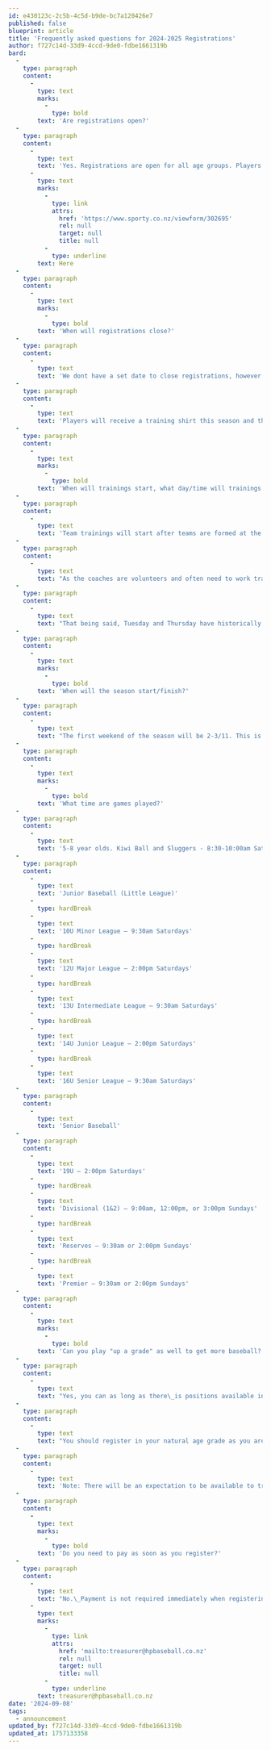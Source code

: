 ```yaml
---
id: e430123c-2c5b-4c5d-b9de-bc7a120426e7
published: false
blueprint: article
title: 'Frequently asked questions for 2024-2025 Registrations'
author: f727c14d-33d9-4ccd-9de0-fdbe1661319b
bard:
  -
    type: paragraph
    content:
      -
        type: text
        marks:
          -
            type: bold
        text: 'Are registrations open?'
  -
    type: paragraph
    content:
      -
        type: text
        text: 'Yes. Registrations are open for all age groups. Players from last season should have been sent a personalised registraiton email with their details filled in. However if you havent received this, you can register via our website. Link '
      -
        type: text
        marks:
          -
            type: link
            attrs:
              href: 'https://www.sporty.co.nz/viewform/302695'
              rel: null
              target: null
              title: null
          -
            type: underline
        text: Here
  -
    type: paragraph
    content:
      -
        type: text
        marks:
          -
            type: bold
        text: 'When will registrations close?'
  -
    type: paragraph
    content:
      -
        type: text
        text: 'We dont have a set date to close registrations, however we would like to form teams by the end of September so please make an effort to register by then. Registrations received after this may be subject to team numbers.'
  -
    type: paragraph
    content:
      -
        type: text
        text: 'Players will receive a training shirt this season and the cut off for ordering and printing of these is the end of September. Players not registered before the end of September may not receive a training shirt.'
  -
    type: paragraph
    content:
      -
        type: text
        marks:
          -
            type: bold
        text: 'When will trainings start, what day/time will trainings be?'
  -
    type: paragraph
    content:
      -
        type: text
        text: 'Team trainings will start after teams are formed at the end of September.'
  -
    type: paragraph
    content:
      -
        type: text
        text: "As the coaches are volunteers and often need to work training around their work schedules, the training\_days and times are set by the coach."
  -
    type: paragraph
    content:
      -
        type: text
        text: "That being said, Tuesday and Thursday have historically been the most common training\_days. Even if you can only make\_it to 1 training\_a week this is OK and quite common"
  -
    type: paragraph
    content:
      -
        type: text
        marks:
          -
            type: bold
        text: 'When will the season start/finish?'
  -
    type: paragraph
    content:
      -
        type: text
        text: "The first weekend of the season will be 2-3/11. This is the weekend after Labour Weekend. We are aiming to have a round of pre-season games the weekend before Labour Weekend for those available.\_The season will end Mid March with the exact date depending on your age group. There will be a Christmas break with the last game before Christmas the weekend of 14-15/12 and the first game back will be 18-19/1/25 depending on your age group."
  -
    type: paragraph
    content:
      -
        type: text
        marks:
          -
            type: bold
        text: 'What time are games played?'
  -
    type: paragraph
    content:
      -
        type: text
        text: '5-8 year olds. Kiwi Ball and Sluggers - 8:30-10:00am Saturdays'
  -
    type: paragraph
    content:
      -
        type: text
        text: 'Junior Baseball (Little League)'
      -
        type: hardBreak
      -
        type: text
        text: '10U Minor League – 9:30am Saturdays'
      -
        type: hardBreak
      -
        type: text
        text: '12U Major League – 2:00pm Saturdays'
      -
        type: hardBreak
      -
        type: text
        text: '13U Intermediate League – 9:30am Saturdays'
      -
        type: hardBreak
      -
        type: text
        text: '14U Junior League – 2:00pm Saturdays'
      -
        type: hardBreak
      -
        type: text
        text: '16U Senior League – 9:30am Saturdays'
  -
    type: paragraph
    content:
      -
        type: text
        text: 'Senior Baseball'
  -
    type: paragraph
    content:
      -
        type: text
        text: '19U – 2:00pm Saturdays'
      -
        type: hardBreak
      -
        type: text
        text: 'Divisional (1&2) – 9:00am, 12:00pm, or 3:00pm Sundays'
      -
        type: hardBreak
      -
        type: text
        text: 'Reserves – 9:30am or 2:00pm Sundays'
      -
        type: hardBreak
      -
        type: text
        text: 'Premier – 9:30am or 2:00pm Sundays'
  -
    type: paragraph
    content:
      -
        type: text
        marks:
          -
            type: bold
        text: 'Can you play "up a grade" as well to get more baseball?'
  -
    type: paragraph
    content:
      -
        type: text
        text: "Yes, you can as long as there\_is positions available in the higher grade."
  -
    type: paragraph
    content:
      -
        type: text
        text: "You should register in your natural age grade as you are guaranteed\_a position\_in that grade. If you would like to also play in the grade above there is a box to check on the registration form. When forming the teams we can then see numbers naturally eligible for the grade + those looking to also play up and form teams accordingly.\_"
  -
    type: paragraph
    content:
      -
        type: text
        text: 'Note: There will be an expectation to be available to train with both teams when the schedules dont clash'
  -
    type: paragraph
    content:
      -
        type: text
        marks:
          -
            type: bold
        text: 'Do you need to pay as soon as you register?'
  -
    type: paragraph
    content:
      -
        type: text
        text: "No.\_Payment is not required immediately when registering. There are Bank account details included for future payment. However if you would like to pay as you register, there is credit card payment option available. If you would like to set up a payment plan, you can contact the club treasurer "
      -
        type: text
        marks:
          -
            type: link
            attrs:
              href: 'mailto:treasurer@hpbaseball.co.nz'
              rel: null
              target: null
              title: null
          -
            type: underline
        text: treasurer@hpbaseball.co.nz
date: '2024-09-08'
tags:
  - announcement
updated_by: f727c14d-33d9-4ccd-9de0-fdbe1661319b
updated_at: 1757133358
---
```

